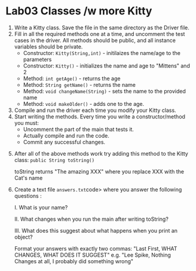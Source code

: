 
# Lab03 Classes /w more Kitty
  
  <ol>
    <li>Write a Kitty class. Save the file in the same directory as the Driver file.</li>
    <li>
      Fill in all the required methods one at a time, and uncomment the test cases in the driver.
      All methods should be public, and all instance variables should be private.
      <ul>
        <li>Constructor: <code>Kitty(String,int)</code> - initilaizes the name/age to the parameters</li>
        <li>Constructor: <code>Kitty()</code> - initializes the name and age to "Mittens" and 2</li>
        <li>Method: <code>int getAge()</code> - returns the age</li>
        <li>Method: <code>String getName()</code> - returns the name</li>
        <li>Method: <code>void changeName(String)</code> - sets the name to the provided name</li>
        <li>Method: <code>void makeOlder()</code> - adds one to the age.</li>
      </ul>
    </li>
    <li>Compile and run the driver each time you modify your Kitty class.</li>
    <li>Start writing the methods. Every time you write a constructor/method you must:
      <ul>
         <li> Uncomment the part of the main that tests it.</li>
         <li> Actually compile and run the code.</li>
         <li> Commit any successful changes.</li>
      </ul>
    </li>
    <li>
      <p>After all of the above methods work try adding this method to the Kitty class: <code>public String toString()</code> </p>
      <p>toString returns "The amazing XXX" where you replace XXX with the Cat's name</p>
    </li>
    <li><p>Create a text file <code>answers.txt</code>code> where you answer the following questions :</p>
      <p>I. What is your name?</p>
      <p>II. What changes when you run the main after writing toString?</p>
      <p>III. What does this suggest about what happens when you print an object?</p></li>
      <p>Format your answers with exactly two commas: "Last First, WHAT CHANGES, WHAT DOES IT SUGGEST" e.g. "Lee Spike, Nothing Changes at all, I probably did something wrong"</p>
  </ol>

